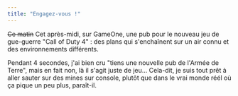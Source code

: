 ```yaml
---
title: "Engagez-vous !"
---
```


<s>Ce matin</s> Cet après-midi, sur GameOne, une pub pour le nouveau jeu de
gue-guerre "Call of Duty 4" : des plans qui s'enchaînent sur un air connu et
des environnements différents.

Pendant 4 secondes, j'ai bien cru "tiens une nouvelle pub de l'Armée de
Terre", mais en fait non, là il s'agit juste de jeu... Cela-dit, je suis tout
prêt à aller sauter sur des mines sur console, plutôt que dans le vrai monde
réél où ça pique un peu plus, paraît-il.

